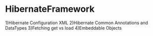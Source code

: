 # HibernateFramework

1)Hibernate Configuration XML
2)Hibernate Common Annotations and DataTypes
3)Fetching get vs load
4)Embeddable Objects